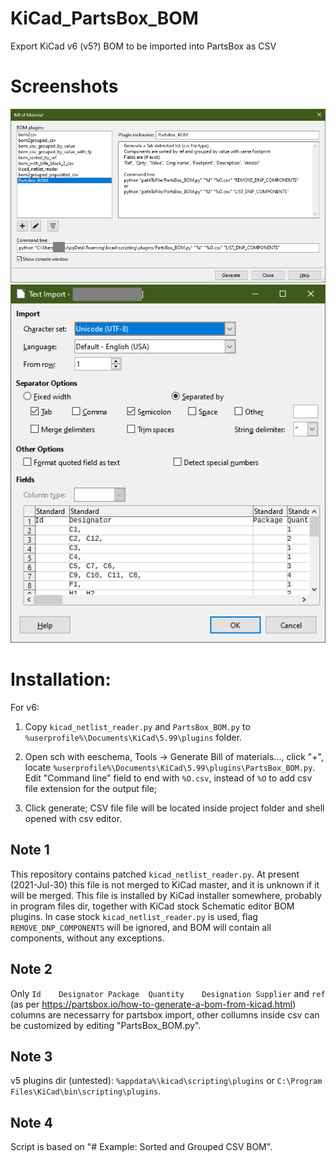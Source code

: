 # KiCad_PartsBox_BOM
Export KiCad v6 (v5?) BOM to be imported into PartsBox as CSV

# Screenshots
![alt text](https://github.com/WhiteChairFromIkea/KiCad_PartsBox_BOM/blob/master/BOM%20menu.png)
![alt text](https://github.com/WhiteChairFromIkea/KiCad_PartsBox_BOM/blob/master/Libre%20calc%20import.png)

# Installation:
For v6:   
1. Copy `kicad_netlist_reader.py` and `PartsBox_BOM.py` to `%userprofile%\Documents\KiCad\5.99\plugins` folder.
   
2. Open sch with eeschema, Tools -> Generate Bill of materials..., click "+", locate `%userprofile%\Documents\KiCad\5.99\plugins\PartsBox_BOM.py`. Edit "Command line" field to end with `%O.csv`, instead of `%O` to add csv file extension for the output file;  

3. Click generate;
 CSV file file will be located inside project folder and shell opened with csv editor.

## Note 1
This repository contains patched `kicad_netlist_reader.py`. At present (2021-Jul-30) this file is not merged to KiCad master, and it is unknown if it will be merged. This file is installed by KiCad installer somewhere, probably in program files dir, together with KiCad stock Schematic editor BOM plugins. In case stock `kicad_netlist_reader.py` is used, flag `REMOVE_DNP_COMPONENTS` will be ignored, and BOM will contain all components, without any exceptions.

## Note 2
Only `Id	Designator Package	Quantity	Designation	Supplier` and `ref` (as per https://partsbox.io/how-to-generate-a-bom-from-kicad.html) columns are necessarry for partsbox import, other collumns inside csv can be customized by editing "PartsBox_BOM.py".

## Note 3
v5 plugins dir (untested): `%appdata%\kicad\scripting\plugins` or `C:\Program Files\KiCad\bin\scripting\plugins`.

## Note 4
Script is based on "# Example: Sorted and Grouped CSV BOM".
